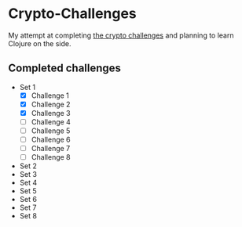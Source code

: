 # Crypto-Challenges

My attempt at completing [the crypto challenges](http://cryptopals.com/) and planning to learn Clojure on the side.

## Completed challenges

* Set 1
   - [x] Challenge 1
   - [x] Challenge 2
   - [x] Challenge 3
   - [ ] Challenge 4
   - [ ] Challenge 5
   - [ ] Challenge 6
   - [ ] Challenge 7
   - [ ] Challenge 8
* Set 2
* Set 3
* Set 4
* Set 5
* Set 6
* Set 7
* Set 8

